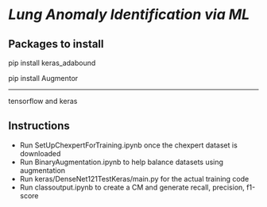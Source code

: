 # *Lung Anomaly Identification via ML*

## Packages to install

pip install keras_adabound

pip install Augmentor

----

tensorflow and keras

## Instructions

- Run SetUpChexpertForTraining.ipynb once the chexpert dataset is downloaded
- Run BinaryAugmentation.ipynb to help balance datasets using augmentation
- Run keras/DenseNet121TestKeras/main.py for the actual training code
- Run classoutput.ipynb to create a CM and generate recall, precision, f1-score
